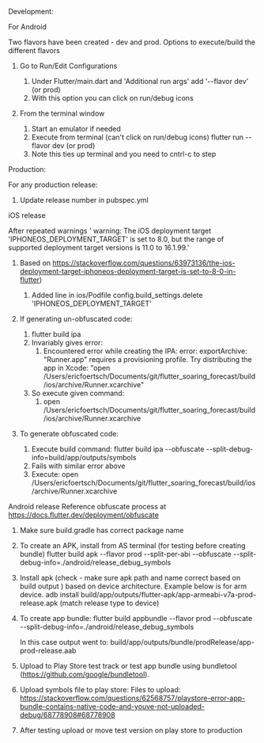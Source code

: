 Development:

For Android

Two flavors have been created - dev and prod. 
Options to execute/build the different flavors
1. Go to Run/Edit Configurations 
   1. Under Flutter/main.dart and 'Additional run args' add '--flavor dev' (or prod)
   2. With this option you can click on run/debug icons
   
2. From the terminal window
   1. Start an emulator if needed 
   2. Execute from terminal (can't click on run/debug icons)
      flutter run --flavor dev (or prod)
   3. Note this ties up terminal and you need to cntrl-c to step
   


Production:

For any production release:
1. Update release number in pubspec.yml

iOS release

After repeated warnings ' warning: The iOS deployment target 'IPHONEOS_DEPLOYMENT_TARGET' is set to 8.0, but
the range of supported deployment target versions is 11.0 to 16.1.99.' 
1. Based on https://stackoverflow.com/questions/63973136/the-ios-deployment-target-iphoneos-deployment-target-is-set-to-8-0-in-flutter) 
   1. Added line in ios/Podfile
       config.build_settings.delete 'IPHONEOS_DEPLOYMENT_TARGET'

2. If generating un-obfuscated code:
   1. flutter build ipa
   2. Invariably gives error:
      1. Encountered error while creating the IPA:
         error: exportArchive: "Runner.app" requires a provisioning profile.
         Try distributing the app in Xcode: "open /Users/ericfoertsch/Documents/git/flutter_soaring_forecast/build/ios/archive/Runner.xcarchive"
   3. So execute given command:
      1. open /Users/ericfoertsch/Documents/git/flutter_soaring_forecast/build/ios/archive/Runner.xcarchive


2. To generate obfuscated code:
   1. Execute build command: 
           flutter build ipa --obfuscate --split-debug-info=build/app/outputs/symbols
   2. Fails with similar error above
   3. Execute:
           open /Users/ericfoertsch/Documents/git/flutter_soaring_forecast/build/ios/archive/Runner.xcarchive
 

Android release
Reference obfuscate process at https://docs.flutter.dev/deployment/obfuscate  
1. Make sure build.gradle has correct package name 
2. To create an APK, install from AS terminal (for testing before creating bundle)
   flutter build apk --flavor prod --split-per-abi --obfuscate --split-debug-info=./android/release_debug_symbols   
3. Install apk (check - make sure apk path and name correct based on build output ) based on device architecture. 
   Example below is for arm device.
   adb install build/app/outputs/flutter-apk/app-armeabi-v7a-prod-release.apk (match release type to device)
4. To create app bundle:
   flutter build appbundle  --flavor prod --obfuscate --split-debug-info=./android/release_debug_symbols
   
   In this case output went to: build/app/outputs/bundle/prodRelease/app-prod-release.aab
5. Upload to Play Store test track or test app bundle using bundletool (https://github.com/google/bundletool).
6. Upload symbols file to play store:
    Files to upload: https://stackoverflow.com/questions/62568757/playstore-error-app-bundle-contains-native-code-and-youve-not-uploaded-debug/68778908#68778908
7. After testing upload or move test version on play store to production


